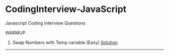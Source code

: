 # CodingInterview-JavaScript
Javascript Coding interview Questions

WARMUP

1. Swap Numbers with Temp variable [Easy]                                                              [Solution](https://github.com/aditiraj/hackerrankSolutions-JavaScript/blob/master/Warmup/simpleArraySum.js)












-------------------------------------------------------------------------------------------------
